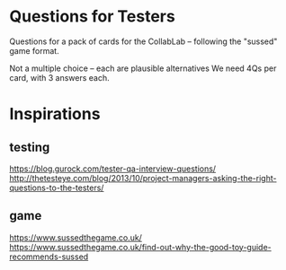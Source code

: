# Questions for Testers
Questions for a pack of cards for the CollabLab – following the "sussed" game format.

Not a multiple choice – each are plausible alternatives
We need 4Qs per card, with 3 answers each.

# Inspirations
## testing
https://blog.gurock.com/tester-qa-interview-questions/
http://thetesteye.com/blog/2013/10/project-managers-asking-the-right-questions-to-the-testers/

## game
https://www.sussedthegame.co.uk/
https://www.sussedthegame.co.uk/find-out-why-the-good-toy-guide-recommends-sussed

